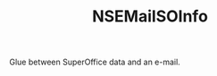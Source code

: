 ﻿---
uid: crmscript_ref_NSEMailSOInfo
title: NSEMailSOInfo
intellisense: Void.NSEMailSOInfo
keywords: NSEMailSOInfo
so.topic: reference
---

Glue between SuperOffice data and an e-mail.
